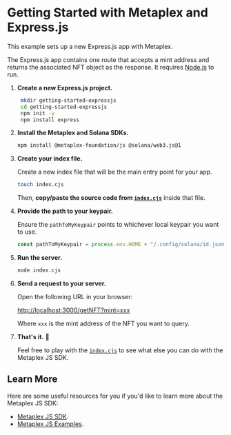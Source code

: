 # Getting Started with Metaplex and Express.js

This example sets up a new Express.js app with Metaplex.

The Express.js app contains one route that accepts a mint address and returns the associated NFT object as the response. It requires [Node.js](https://nodejs.org/) to run.

1. **Create a new Express.js project.**

   ```sh
    mkdir getting-started-expressjs
    cd getting-started-expressjs
    npm init -y
    npm install express
   ```

2. **Install the Metaplex and Solana SDKs.**

   ```sh
   npm install @metaplex-foundation/js @solana/web3.js@1
   ```

3. **Create your index file.**

   Create a new index file that will be the main entry point for your app.

   ```sh
   touch index.cjs
   ```

   Then, **copy/paste the source code from [`index.cjs`](./index.cjs)** inside that file.

4. **Provide the path to your keypair.**

   Ensure the `pathToMyKeypair` points to whichever local keypair you want to use.

   ```js
   const pathToMyKeypair = process.env.HOME + "/.config/solana/id.json";
   ```

5. **Run the server.**

   ```sh
   node index.cjs
   ```

6. **Send a request to your server.**

   Open the following URL in your browser:
   
   [http://localhost:3000/getNFT?mint=xxx](http://localhost:3000/getNFT?mint=xxx)
   
   Where `xxx` is the mint address of the NFT you want to query.

7. **That's it.** 🎉

   Feel free to play with the [`index.cjs`](./index.cjs) to see what else you can do with the Metaplex JS SDK.


## Learn More

Here are some useful resources for you if you'd like to learn more about the Metaplex JS SDK:
- [Metaplex JS SDK](https://github.com/metaplex-foundation/js).
- [Metaplex JS Examples](https://github.com/metaplex-foundation/js-examples).

